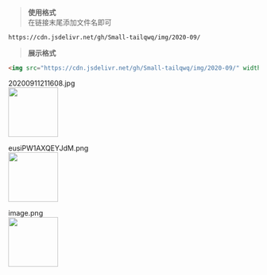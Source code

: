 > **使用格式**  
在链接末尾添加文件名即可
```
https://cdn.jsdelivr.net/gh/Small-tailqwq/img/2020-09/
```  

> **展示格式**
```html
<img src="https://cdn.jsdelivr.net/gh/Small-tailqwq/img/2020-09/" width="100px" height="100px">
```  

20200911211608.jpg  
  <img src="https://cdn.jsdelivr.net/gh/Small-tailqwq/img/2020-09/20200911211608.jpg" width="100px" height="100px">  

eusiPW1AXQEYJdM.png  
<img src="https://cdn.jsdelivr.net/gh/Small-tailqwq/img/2020-09/eusiPW1AXQEYJdM.png" width="100px" height="100px">

image.png  
<img src="https://cdn.jsdelivr.net/gh/Small-tailqwq/img/2020-09/image.png" width="100px" height="100px">

